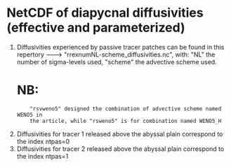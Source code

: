 

# NetCDF of diapycnal diffusivities (effective and parameterized)
1. Diffusivities experienced by passive tracer patches can be found in this repertory
       ---> "rrexnumNL-scheme_diffusivities.nc", with: "NL" the number of sigma-levels used, "scheme" the advective scheme used.
      # NB:
           "rsvweno5" designed the combination of advective scheme named WENO5 in
           the article, while "rsweno5" is for combination named WENO5_H            
3. Diffusivities for tracer 1 released above the abyssal plain correspond to the index ntpas=0
4. Diffusivities for tracer 2 released above the abyssal plain correspond to the index ntpas=1


